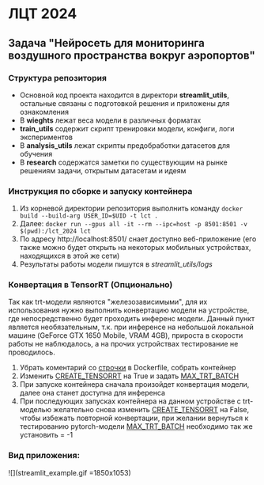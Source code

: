 # ЛЦТ 2024
## Задача "Нейросеть для мониторинга воздушного пространства вокруг аэропортов"

### Структура репозитория

- Основной код проекта находится в директори **streamlit_utils**, остальные связаны с подготовкой решения и приложены для ознакомления
- В **wieghts** лежат веса модели в различных форматах
- **train_utils** содержит скрипт тренировки модели, конфиги, логи экспериментов
- В **analysis_utils** лежат скрипты предобработки датасетов для обучения
- В **research** содержатся заметки по существующим на рынке решениям задачи, открытым датасетам и идеям

### Инструкция по сборке и запуску контейнера

1. Из корневой директории репозитория выполнить команду `docker build --build-arg USER_ID=$UID -t lct .`
2. Далее: `docker run --gpus all -it --rm --ipc=host -p 8501:8501 -v $(pwd):/lct_2024 lct`
3. По адресу http://localhost:8501/ снает доступно веб-приложение (его также можно будет открыть на некоторых мобильных устройствах, находящихся в этой же сети)
4. Результаты работы модели пишутся в *streamlit_utils/logs*

### Конвертация в TensorRT (Опционально)

Так как trt-модели являются "железозависимыми", для их использования нужно выполнить конвертацию модели на устройстве, где непосредственно будет проходить инференс модели. Данный пункт является необязательным, т.к. при инференсе на небольшой локальной машине (GeForce GTX 1650 Mobile, VRAM 4GB), прироста в скорости работы не наблюдалось, а на прочих устройствах тестирование не проводилось.

1. Убрать коментарий со [строчки](https://github.com/june94/lct_2024/blob/main/Dockerfile#L23) в Dockerfile, собрать контейнер
2. Изменить [CREATE_TENSORRT](https://github.com/june94/lct_2024/blob/main/streamlit_utils/config.py#L47) на True и задать [MAX_TRT_BATCH](https://github.com/june94/lct_2024/blob/main/streamlit_utils/config.py#L48)
3. При запуске контейнера сначала произойдет конвертация модели, далее она станет доступна для инференса
4. При последующих запусках контейнера на данном устройстве с trt-моделью желательно снова изменить [CREATE_TENSORRT](https://github.com/june94/lct_2024/blob/main/streamlit_utils/config.py#L47) на False, чтобы избежать повторной конвертации, при желании вернуться к тестированию pytorch-модели [MAX_TRT_BATCH](https://github.com/june94/lct_2024/blob/main/streamlit_utils/config.py#L48) необходимо так же установить = -1

### Вид приложения:
![](streamlit_example.gif =1850x1053)

